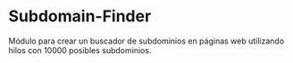 # Subdomain-Finder
 Módulo para crear un buscador de subdominios en páginas web utilizando hilos con 10000 posibles subdominios.
